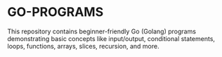 # GO-PROGRAMS
This repository contains beginner-friendly Go (Golang) programs demonstrating basic concepts like input/output, conditional statements, loops, functions, arrays, slices, recursion, and more.
